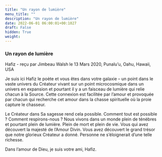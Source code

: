 ```yaml
---
title: "Un rayon de lumière"
menu_title: ""
description: "Un rayon de lumière"
date: 2022-06-01 06:00:01+00:1027
draft: False
hidden: True
weight:
---
```

### Un rayon de lumière

Hafiz - reçu par Jimbeau Walsh le 13 Mars 2020, Punalu’u, Oahu, Hawaii, USA

Je suis ici Hafiz le poète et vous êtes dans votre galaxie – un point dans le vaste univers du Créateur vivant sur un point microcosmique dans un univers en expansion et pourtant il y a un faisceau de lumière qui relie chacun à la Source. Cette connexion est facilitée par l’amour et provoquée par chacun qui recherche cet amour dans la chasse spirituelle où la proie capture le chasseur.

Le Créateur dans Sa sagesse rend cela possible. Comment tout est possible ? Comment respirons-nous ? Nous vivons dans un monde plein de ténèbres et pourtant plein de lumière. Plein de mort et plein de vie. Vous qui avez découvert la majesté de l’Amour Divin. Vous avez découvert le grand trésor que notre glorieux Créateur a donné. Personne ne s’éloignerait d’une telle richesse.

Dans l’amour de Dieu, je suis votre ami, Hafiz.
